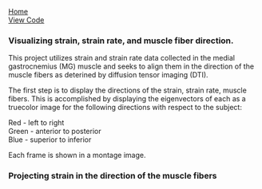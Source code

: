 [Home](https://bcunnane.github.io/)  
[View Code](https://github.com/bcunnane/FAS)

### Visualizing strain, strain rate, and muscle fiber direction.

This project utilizes strain and strain rate data collected in the medial gastrocnemius (MG) muscle and seeks to align them in the direction of the muscle fibers as deterined by diffusion tensor imaging (DTI). 

The first step is to display the directions of the strain, strain rate, muscle fibers. This is accomplished by displaying the eigenvectors of each as a truecolor image for the following directions with respect to the subject:

Red  - left to right  
Green  - anterior to posterior  
Blue  - superior to inferior

Each frame is shown in a montage image.

### Projecting strain in the direction of the muscle fibers
